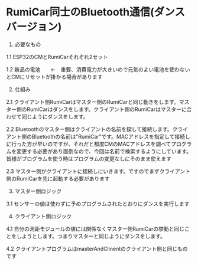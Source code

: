 # RumiCar同士のBluetooth通信(ダンスバージョン)

1. 必要なもの

1.1 ESP32のCMとRumiCarそれぞれ2セット

1.2 新品の電池　　<-　重要、消費電力が大きいので元気のよい電池を使わないとCMにリセットが掛かる場合があります

2. 仕組み

2.1 クライアント側RumiCarはマスター側のRumiCarと同じ動きをします。マスター側のRumiCarはダンスをします。クライアント側のRumiCarはマスターに合わせて同じようにダンスをします。

2.2 Bluetoothのマスター側はクライアントの名前を探して接続します。クライアント側のBluetoothの名前は"RumiCar"です。MACアドレスを指定して接続しに行った方が早いのですが、それだと都度CMのMACアドレスを調べてプログラムを変更する必要があり面倒なので、今回は名前で検索するようにしています。皆様がプログラムを使う時はプログラムの変更なしにそのまま使えます

2.3 マスター側がクライアントに接続しにいきます。ですのでまずクライアント側のRumiCarを先に起動する必要があります

3. マスター側ロジック

3.1 センサーの値は使わずに予めプログラムされたとおりにダンスを実行します

4. クライアント側ロジック

4.1 自分の測距モジュールの値には関係なくマスター側RumiCarの挙動と同じことをしようとします。つまりマスターと同じようにダンスをします。

4.2 クライアントプログラムはmasterAndClinentのクライアント側と同じものです
